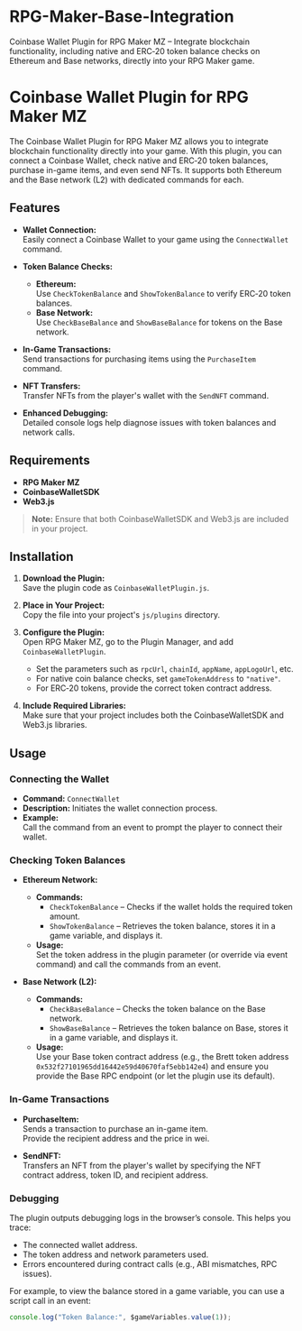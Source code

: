 # RPG-Maker-Base-Integration
Coinbase Wallet Plugin for RPG Maker MZ – Integrate blockchain functionality, including native and ERC‑20 token balance checks on Ethereum and Base networks, directly into your RPG Maker game.

# Coinbase Wallet Plugin for RPG Maker MZ

The Coinbase Wallet Plugin for RPG Maker MZ allows you to integrate blockchain functionality directly into your game. With this plugin, you can connect a Coinbase Wallet, check native and ERC‑20 token balances, purchase in-game items, and even send NFTs. It supports both Ethereum and the Base network (L2) with dedicated commands for each.

## Features

- **Wallet Connection:**  
  Easily connect a Coinbase Wallet to your game using the `ConnectWallet` command.

- **Token Balance Checks:**  
  - **Ethereum:**  
    Use `CheckTokenBalance` and `ShowTokenBalance` to verify ERC‑20 token balances.
  - **Base Network:**  
    Use `CheckBaseBalance` and `ShowBaseBalance` for tokens on the Base network.

- **In-Game Transactions:**  
  Send transactions for purchasing items using the `PurchaseItem` command.

- **NFT Transfers:**  
  Transfer NFTs from the player's wallet with the `SendNFT` command.

- **Enhanced Debugging:**  
  Detailed console logs help diagnose issues with token balances and network calls.

## Requirements

- **RPG Maker MZ**
- **CoinbaseWalletSDK**
- **Web3.js**

> **Note:** Ensure that both CoinbaseWalletSDK and Web3.js are included in your project.

## Installation

1. **Download the Plugin:**  
   Save the plugin code as `CoinbaseWalletPlugin.js`.

2. **Place in Your Project:**  
   Copy the file into your project's `js/plugins` directory.

3. **Configure the Plugin:**  
   Open RPG Maker MZ, go to the Plugin Manager, and add `CoinbaseWalletPlugin`.
   - Set the parameters such as `rpcUrl`, `chainId`, `appName`, `appLogoUrl`, etc.
   - For native coin balance checks, set `gameTokenAddress` to `"native"`.
   - For ERC‑20 tokens, provide the correct token contract address.

4. **Include Required Libraries:**  
   Make sure that your project includes both the CoinbaseWalletSDK and Web3.js libraries.

## Usage

### Connecting the Wallet

- **Command:** `ConnectWallet`
- **Description:** Initiates the wallet connection process.
- **Example:**  
  Call the command from an event to prompt the player to connect their wallet.

### Checking Token Balances

- **Ethereum Network:**  
  - **Commands:**  
    - `CheckTokenBalance` – Checks if the wallet holds the required token amount.
    - `ShowTokenBalance` – Retrieves the token balance, stores it in a game variable, and displays it.
  - **Usage:**  
    Set the token address in the plugin parameter (or override via event command) and call the commands from an event.

- **Base Network (L2):**  
  - **Commands:**  
    - `CheckBaseBalance` – Checks the token balance on the Base network.
    - `ShowBaseBalance` – Retrieves the token balance on Base, stores it in a game variable, and displays it.
  - **Usage:**  
    Use your Base token contract address (e.g., the Brett token address `0x532f27101965dd16442e59d40670faf5ebb142e4`) and ensure you provide the Base RPC endpoint (or let the plugin use its default).

### In-Game Transactions

- **PurchaseItem:**  
  Sends a transaction to purchase an in-game item.  
  Provide the recipient address and the price in wei.

- **SendNFT:**  
  Transfers an NFT from the player's wallet by specifying the NFT contract address, token ID, and recipient address.

### Debugging

The plugin outputs debugging logs in the browser’s console. This helps you trace:
- The connected wallet address.
- The token address and network parameters used.
- Errors encountered during contract calls (e.g., ABI mismatches, RPC issues).

For example, to view the balance stored in a game variable, you can use a script call in an event:
```js
console.log("Token Balance:", $gameVariables.value(1));
